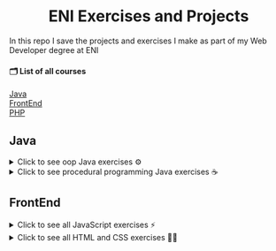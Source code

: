 <h1 align="center">ENI Exercises and Projects</h1>

In this repo I save the projects and exercises I make as part of my Web Developer degree at ENI

#### 🗂 List of all courses

[Java](#Java)  
[FrontEnd](#FrontEnd)   
[PHP](#PHP)  

## Java

<details>
<summary> Click to see oop Java exercises ⚙️ </summary>

**TP3 [Rock Paper Scissors](https://github.com/sheilaJava/eni-exercises/tree/main/java/rockPaperScissors)** :
A simple Rock Paper Scissors game played against the computer.
- JSP Files
- Java Scriplets, ```<% %>```

**TP4 [Guess The Number](https://github.com/sheilaJava/eni-exercises/tree/main/java/guessTheNumber)** :
Guess the Number is a simple app that generates a random number and lets the user guess what it is.
- Servlet, ```@WebInitParam```, ```response.sendRedirect```

**TP3 [Java EE Portfolio](https://github.com/sheilaJava/eni-exercises/tree/main/java/JavaEEPortfolio)** :
A portfolio for my Java EE Projects.

**TP2 [Stationary Shop](https://github.com/sheilaJava/eni-exercises/tree/main/java/stationaryShop)** :
Stationary store app.
- DAO Pattern
- JDBC driver

**TP1 [Doctors Appt](https://github.com/sheilaJava/eni-exercises/tree/main/java/DoctorsAppt)** :
Doctors' appointments booking app.
- Test classes
- ```Objects.requireNonNullElse()```
</details>

<details>
<summary> Click to see procedural programming Java exercises ☕️ </summary>

**TP11 [Simple Calendar](https://github.com/sheilaJava/eni-exercises/blob/main/java/SimpleCalendar/src/fr/eni/simpleCalendar/SimpleCalendar.java)** :
Display a monthly calendar in the console.
- Introduction to classes : ```GregorianCalendar```
- String matrix formatting : ```String.format()```

**TP10 [Scrabble](https://github.com/sheilaJava/eni-exercises/blob/main/java/Scrabble/src/fr/eni/Scrabble/Scrabble.java)** :
Simple Scrabble inspired game. Selects a random word from a text file, shuffles the letters and asks the player for the longest possible word with these letters.
- Exceptions handling : ```try```, ```catch```
- ```FileInputStream```

**TP9 [Guest List](https://github.com/sheilaJava/eni-exercises/blob/main/java/GuestList/src/fr/eni/guestList/GuestList.java)** :
Lets user add and remove guests from a guest list.
- ```break```

**TP8 [Aqua Poney](https://github.com/sheilaJava/eni-exercises/blob/main/java/AquaPoney/src/fr/eni/aquaPoney/AquaPoney.java)** :
Mini game, a race of ponies in a pool, ponies move when user press the enter key

**TP7 [Word Shuffle](https://github.com/sheilaJava/eni-exercises/blob/main/java/WordShuffle/src/fr/eni/wordShuffle/WordShuffle.java)** : 
Gets a sentence from user and return the words with shuffled letters, except the words' first a and last letters.
- ```split()```, ```toCharArray()```
- ```Random()```, ```random.nextInt()```

**TP6 [Max Value](https://github.com/sheilaJava/eni-exercises/blob/main/java/MaxValue/src/MaxValue.java)** : 
Sorts two values.
- ```Math.max()```
- ```Integer.compare()```

**TP5 [Sissa's Chessboard](https://github.com/sheilaJava/eni-exercises/blob/main/java/SissaChessboard/src/fr/eni/sissaChessboard/SissaChessboard.java)** : 
Calculates sum of rice grains on Sissa's chessboard.

**TP4 [Prime Numbers](https://github.com/sheilaJava/eni-exercises/blob/main/java/PrimeNumbers/src/fr/eni/primeNumbers/PrimeNumbers.java)** : 
Finds and displays prime numbers up to a limit chosen by the user.

**TP3 [Checks](https://github.com/sheilaJava/eni-exercises/blob/main/java/Checks/src/fr/eni/checks/Checks.java)** : 
Takes checks user input, calculates sums, averages and sorts out bigger and smaller checks.

**TP2 [Payslip](https://github.com/sheilaJava/eni-exercises/blob/main/java/payslip/src/fr/eni/payslip/Payslip.java)** : 
Creates a simple payslip depending on the user hours worked, hourly rate etc.

**TP1 [Cooking Time](https://github.com/sheilaJava/eni-exercises/blob/main/java/CookingTime/src/fr/eni/cookingtime/CookingTime.java)** : 
Calculates the required cooking time depending on the chosen meat, its weight and how cooked the user wants it.
- ```equals()```
</details>

## FrontEnd

<details>
<summary> Click to see all JavaScript exercises ⚡️ </summary>


**TP1 [Integer and string manipulations](https://github.com/sheilaJava/eni-exercises/tree/main/frontend/javascript/integerAndStringManipulation)** : 
Three basic string and integer manipulation exercises.

</details>

<details>
<summary> Click to see all HTML and CSS exercises 💅🏻 </summary>

**TP2 [Micro blog](https://github.com/sheilaJava/eni-exercises/tree/main/frontend/javascript/microBlog)** : 
Micro blog, lets user post messsages and delete them by clicking on them, to-do list style.
- DOM manipulation

**TP1 [Form](https://github.com/sheilaJava/eni-exercises/blob/main/frontend/forms/form.html)** : 
Simple HTML form.

</details>